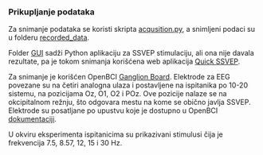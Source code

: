 ### Prikupljanje podataka
Za snimanje podataka se koristi skripta [acqusition.py](https://github.com/srete/ssvep-bci/blob/main/data_collection/acquisition.py), a snimljeni podaci su u folderu [recorded_data](https://github.com/srete/ssvep-bci/tree/main/data_collection/recorded_data).

Folder [GUI](https://github.com/srete/ssvep-bci/tree/main/data_collection/GUI) sadži Python aplikaciju za SSVEP stimulaciju, ali ona nije davala rezultate,  pa je tokom snimanja korišćena web aplikacija [Quick SSVEP](https://omids.github.io/quickssvep/).

Za snimanje je korišćen OpenBCI [Ganglion Board](https://docs.openbci.com/Ganglion/GanglionLanding/). Elektrode za EEG povezane su na četiri analogna ulaza i postavljene na ispitanika po 10-20 sistemu, na pozicijama Oz, O1, O2 i POz. Ove pozicije nalaze se na okcipitalnom režnju, što odgovara mestu na kome se obično javlja SSVEP.  Elektrode su posatljane po upustvu koje je dostupno u OpenBCI [dokumentaciji](https://docs.openbci.com/GettingStarted/Biosensing-Setups/EEGSetup/).

U okviru eksperimenta ispitanicima su prikazivani stimulusi čija je frekvencija 7.5, 8.57, 12, 15 i 30 Hz.
